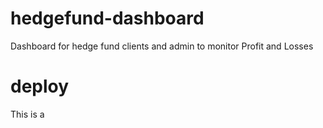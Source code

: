 # hedgefund-dashboard

Dashboard for hedge fund clients and admin to monitor Profit and Losses

# deploy

This is a
